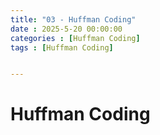 ```yaml
---
title: "03 - Huffman Coding"
date : 2025-5-20 00:00:00
categories : [Huffman Coding]
tags : [Huffman Coding]


---
```


# Huffman Coding